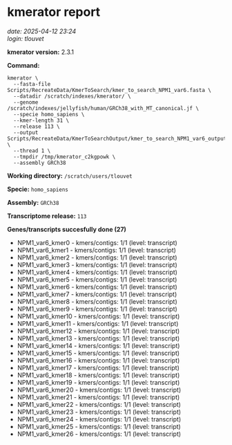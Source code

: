 # kmerator report
*date: 2025-04-12 23:24*  
*login: tlouvet*

**kmerator version:** 2.3.1

**Command:**

```
kmerator \
  --fasta-file Scripts/RecreateData/KmerToSearch/kmer_to_search_NPM1_var6.fasta \
  --datadir /scratch/indexes/kmerator/ \
  --genome /scratch/indexes/jellyfish/human/GRCh38_with_MT_canonical.jf \
  --specie homo_sapiens \
  --kmer-length 31 \
  --release 113 \
  --output Scripts/RecreateData/KmerToSearchOutput/kmer_to_search_NPM1_var6_output \
  --thread 1 \
  --tmpdir /tmp/kmerator_c2kgpowk \
  --assembly GRCh38
```

**Working directory:** `/scratch/users/tlouvet`

**Specie:** `homo_sapiens`

**Assembly:** `GRCh38`

**Transcriptome release:** `113`

**Genes/transcripts succesfully done (27)**

- NPM1_var6_kmer0 - kmers/contigs: 1/1 (level: transcript)
- NPM1_var6_kmer1 - kmers/contigs: 1/1 (level: transcript)
- NPM1_var6_kmer2 - kmers/contigs: 1/1 (level: transcript)
- NPM1_var6_kmer3 - kmers/contigs: 1/1 (level: transcript)
- NPM1_var6_kmer4 - kmers/contigs: 1/1 (level: transcript)
- NPM1_var6_kmer5 - kmers/contigs: 1/1 (level: transcript)
- NPM1_var6_kmer6 - kmers/contigs: 1/1 (level: transcript)
- NPM1_var6_kmer7 - kmers/contigs: 1/1 (level: transcript)
- NPM1_var6_kmer8 - kmers/contigs: 1/1 (level: transcript)
- NPM1_var6_kmer9 - kmers/contigs: 1/1 (level: transcript)
- NPM1_var6_kmer10 - kmers/contigs: 1/1 (level: transcript)
- NPM1_var6_kmer11 - kmers/contigs: 1/1 (level: transcript)
- NPM1_var6_kmer12 - kmers/contigs: 1/1 (level: transcript)
- NPM1_var6_kmer13 - kmers/contigs: 1/1 (level: transcript)
- NPM1_var6_kmer14 - kmers/contigs: 1/1 (level: transcript)
- NPM1_var6_kmer15 - kmers/contigs: 1/1 (level: transcript)
- NPM1_var6_kmer16 - kmers/contigs: 1/1 (level: transcript)
- NPM1_var6_kmer17 - kmers/contigs: 1/1 (level: transcript)
- NPM1_var6_kmer18 - kmers/contigs: 1/1 (level: transcript)
- NPM1_var6_kmer19 - kmers/contigs: 1/1 (level: transcript)
- NPM1_var6_kmer20 - kmers/contigs: 1/1 (level: transcript)
- NPM1_var6_kmer21 - kmers/contigs: 1/1 (level: transcript)
- NPM1_var6_kmer22 - kmers/contigs: 1/1 (level: transcript)
- NPM1_var6_kmer23 - kmers/contigs: 1/1 (level: transcript)
- NPM1_var6_kmer24 - kmers/contigs: 1/1 (level: transcript)
- NPM1_var6_kmer25 - kmers/contigs: 1/1 (level: transcript)
- NPM1_var6_kmer26 - kmers/contigs: 1/1 (level: transcript)
